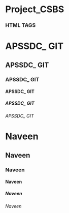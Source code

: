 # Project_CSBS

### HTML TAGS
<h1> APSSDC_ GIT </h1>
<h2> APSSDC_ GIT </h2>
<h3> APSSDC_ GIT </h3>
<h4> APSSDC_ GIT </h4>
<h5> APSSDC_ GIT </h5>
<h6> APSSDC_ GIT </h6>


# Naveen
## Naveen
### Naveen
#### Naveen
##### Naveen
###### Naveen
